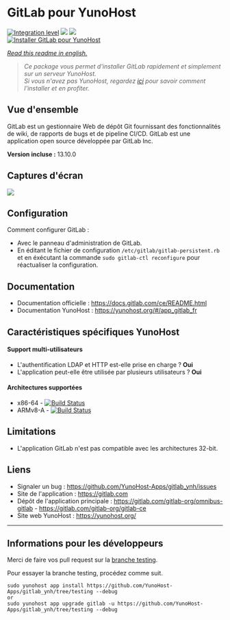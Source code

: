 # GitLab pour YunoHost

[![Integration level](https://dash.yunohost.org/integration/gitlab.svg)](https://dash.yunohost.org/appci/app/gitlab) ![](https://ci-apps.yunohost.org/ci/badges/gitlab.status.svg) ![](https://ci-apps.yunohost.org/ci/badges/gitlab.maintain.svg)    
[![Installer GitLab pour YunoHost](https://install-app.yunohost.org/install-with-yunohost.svg)](https://install-app.yunohost.org/?app=gitlab)

*[Read this readme in english.](./README.md)* 

> *Ce package vous permet d'installer GitLab rapidement et simplement sur un serveur YunoHost.  
Si vous n'avez pas YunoHost, regardez [ici](https://yunohost.org/#/install) pour savoir comment l'installer et en profiter.*

## Vue d'ensemble

GitLab est un gestionnaire Web de dépôt Git fournissant des fonctionnalités de wiki, de rapports de bugs et de pipeline CI/CD. GitLab est une application open source développée par GitLab Inc.

**Version incluse :** 13.10.0

## Captures d'écran

![](https://upload.wikimedia.org/wikipedia/commons/9/9a/GitLab_running_11.0_%282018-07%29.png)

## Configuration

Comment configurer GitLab :

- Avec le panneau d'administration de GitLab.
- En éditant le fichier de configuration `/etc/gitlab/gitlab-persistent.rb` et en éxécutant la commande `sudo gitlab-ctl reconfigure` pour réactualiser la configuration.

## Documentation

 * Documentation officielle : https://docs.gitlab.com/ce/README.html
 * Documentation YunoHost : https://yunohost.org/#/app_gitlab_fr

## Caractéristiques spécifiques YunoHost

#### Support multi-utilisateurs

* L'authentification LDAP et HTTP est-elle prise en charge ? **Oui**
* L'application peut-elle être utilisée par plusieurs utilisateurs ? **Oui**

#### Architectures supportées

* x86-64 - [![Build Status](https://ci-apps.yunohost.org/ci/logs/gitlab%20%28Apps%29.svg)](https://ci-apps.yunohost.org/ci/apps/gitlab/)
* ARMv8-A - [![Build Status](https://ci-apps-arm.yunohost.org/ci/logs/gitlab%20%28Apps%29.svg)](https://ci-apps-arm.yunohost.org/ci/apps/gitlab/)

## Limitations

* L'application GitLab n'est pas compatible avec les architectures 32-bit.

## Liens

 * Signaler un bug : https://github.com/YunoHost-Apps/gitlab_ynh/issues
 * Site de l'application : https://gitlab.com
 * Dépôt de l'application principale : https://gitlab.com/gitlab-org/omnibus-gitlab - https://gitlab.com/gitlab-org/gitlab-ce
 * Site web YunoHost : https://yunohost.org/

---

## Informations pour les développeurs

Merci de faire vos pull request sur la [branche testing](https://github.com/YunoHost-Apps/gitlab_ynh/tree/testing).

Pour essayer la branche testing, procédez comme suit.
```
sudo yunohost app install https://github.com/YunoHost-Apps/gitlab_ynh/tree/testing --debug
or
sudo yunohost app upgrade gitlab -u https://github.com/YunoHost-Apps/gitlab_ynh/tree/testing --debug
```
